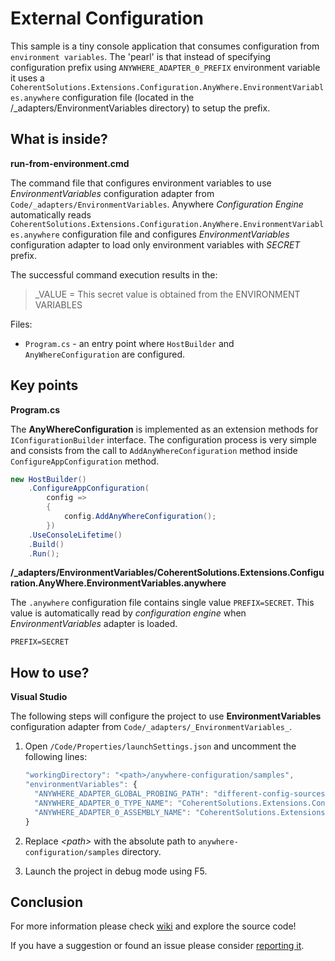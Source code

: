 # External Configuration

This sample is a tiny console application that consumes configuration from `environment variables`. The 'pearl' is that instead of specifying configuration prefix using `ANYWHERE_ADAPTER_0_PREFIX` environment variable it uses a `CoherentSolutions.Extensions.Configuration.AnyWhere.EnvironmentVariables.anywhere` configuration file (located in the /_adapters/EnvironmentVariables directory) to setup the prefix.

## What is inside?

**run-from-environment.cmd**

The command file that configures environment variables to use _EnvironmentVariables_ configuration adapter from `Code/_adapters/EnvironmentVariables`. Anywhere _Configuration Engine_ automatically reads `CoherentSolutions.Extensions.Configuration.AnyWhere.EnvironmentVariables.anywhere` configuration file and configures _EnvironmentVariables_ configuration adapter to load only environment variables with _SECRET_ prefix.

The successful command execution results in the: 

> _VALUE = This secret value is obtained from the ENVIRONMENT VARIABLES

Files:
* `Program.cs` - an entry point where `HostBuilder` and `AnyWhereConfiguration` are configured.

## Key points

**Program.cs**

The **AnyWhereConfiguration** is implemented as an extension methods for `IConfigurationBuilder` interface. The configuration process is very simple and consists from the call to `AddAnyWhereConfiguration` method inside `ConfigureAppConfiguration` method.

``` csharp
new HostBuilder()
    .ConfigureAppConfiguration(
        config =>
        {
            config.AddAnyWhereConfiguration();
        })
    .UseConsoleLifetime()
    .Build()
    .Run();
```

**/_adapters/EnvironmentVariables/CoherentSolutions.Extensions.Configuration.AnyWhere.EnvironmentVariables.anywhere**

The `.anywhere` configuration file contains single value `PREFIX=SECRET`. This value is automatically read by _configuration engine_ when _EnvironmentVariables_ adapter is loaded.

```
PREFIX=SECRET
```

## How to use?

**Visual Studio**

The following steps will configure the project to use __EnvironmentVariables__ configuration adapter from `Code/_adapters/_EnvironmentVariables_`.

1. Open `/Code/Properties/launchSettings.json` and uncomment the following lines:

    ``` javascript
    "workingDirectory": "<path>/anywhere-configuration/samples",
    "environmentVariables": {
      "ANYWHERE_ADAPTER_GLOBAL_PROBING_PATH": "different-config-sources/Code/_adapters/EnvironmentVariables",
      "ANYWHERE_ADAPTER_0_TYPE_NAME": "CoherentSolutions.Extensions.Configuration.AnyWhere.EnvironmentVariables.AnyWhereEnvironmentVariablesConfigurationSourceAdapter",
      "ANYWHERE_ADAPTER_0_ASSEMBLY_NAME": "CoherentSolutions.Extensions.Configuration.AnyWhere.EnvironmentVariables"
    }
    ```

2. Replace _\<path\>_ with the absolute path to `anywhere-configuration/samples` directory.
3. Launch the project in debug mode using F5.

## Conclusion

For more information please check [wiki][1] and explore the source code! 

If you have a suggestion or found an issue please consider [reporting it][2].

[1]: https://github.com/coherentsolutionsinc/anywhere-configuration/wiki
[2]: https://github.com/coherentsolutionsinc/anywhere-configuration/issues
